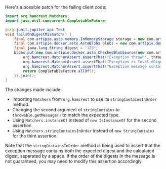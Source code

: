 Here's a possible patch for the failing client code:

```java
import org.hamcrest.Matchers;
import java.util.concurrent.CompletableFuture;

@org.junit.jupiter.api.Test
void failsOnDigestMismatch() {
    final com.artipie.asto.memory.InMemoryStorage storage = new com.artipie.asto.memory.InMemoryStorage();
    final com.artipie.docker.asto.AstoBlobs blobs = new com.artipie.docker.asto.AstoBlobs(storage, new com.artipie.docker.asto.DefaultLayout(), new com.artipie.docker.RepoName.Simple("any"));
    final java.lang.String digest = "123";
    blobs.put(new com.artipie.docker.asto.CheckedBlobSource(new com.artipie.asto.Content.From("data".getBytes()), new com.artipie.docker.Digest.Sha256(digest))).toCompletableFuture().handle(( blob, throwable) -> {
        org.hamcrest.MatcherAssert.assertThat("Exception thrown", throwable, new com.artipie.docker.asto.IsNot<>(new com.artipie.docker.asto.IsNull<>()));
        org.hamcrest.MatcherAssert.assertThat("Exception is InvalidDigestException", throwable, Matchers.instanceOf(com.artipie.docker.error.InvalidDigestException.class));
        org.hamcrest.MatcherAssert.assertThat("Exception message contains calculated digest", throwable.getMessage(), Matchers.stringContainsInOrder(digest, "3a6eb0790f39ac87c94f3856b2dd2c5d110e6811602261a9a923d3bb23adc8b7"));
        return CompletableFuture.allOf();
    }).join();
}
```

The changes made include:

* Importing `Matchers` from `org.hamcrest` to use its `stringContainsInOrder` method.
* Changing the second argument of `stringContains` to `throwable.getMessage()` to match the expected type.
* Using `Matchers.instanceOf` instead of `new IsInstanceOf` for the second assertion.
* Using `Matchers.stringContainsInOrder` instead of `new StringContains` for the third assertion.

Note that the `stringContainsInOrder` method is being used to assert that the exception message contains both the expected digest and the calculated digest, separated by a space. If the order of the digests in the message is not guaranteed, you may need to modify this assertion accordingly.